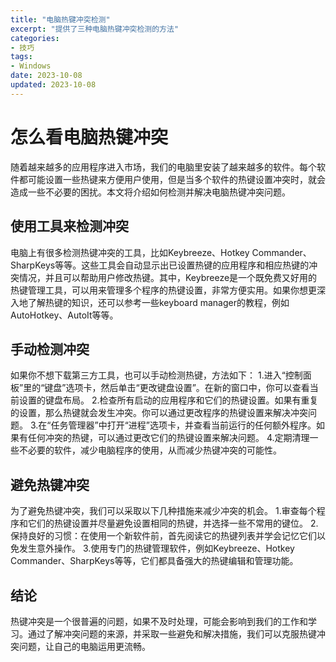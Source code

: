 ```yaml
---
title: "电脑热键冲突检测"
excerpt: "提供了三种电脑热键冲突检测的方法"
categories:
- 技巧
tags:
- Windows
date: 2023-10-08
updated: 2023-10-08
---
```


# 怎么看电脑热键冲突

随着越来越多的应用程序进入市场，我们的电脑里安装了越来越多的软件。每个软件都可能设置一些热键来方便用户使用，但是当多个软件的热键设置冲突时，就会造成一些不必要的困扰。本文将介绍如何检测并解决电脑热键冲突问题。

## 使用工具来检测冲突

电脑上有很多检测热键冲突的工具，比如Keybreeze、Hotkey Commander、SharpKeys等等。这些工具会自动显示出已设置热键的应用程序和相应热键的冲突情况，并且可以帮助用户修改热键。其中，Keybreeze是一个既免费又好用的热键管理工具，可以用来管理多个程序的热键设置，非常方便实用。如果你想更深入地了解热键的知识，还可以参考一些keyboard manager的教程，例如AutoHotkey、AutoIt等等。

## 手动检测冲突

如果你不想下载第三方工具，也可以手动检测热键，方法如下： 1.进入“控制面板”里的“键盘”选项卡，然后单击“更改键盘设置”。在新的窗口中，你可以查看当前设置的键盘布局。 2.检查所有启动的应用程序和它们的热键设置。如果有重复的设置，那么热键就会发生冲突。你可以通过更改程序的热键设置来解决冲突问题。 3.在“任务管理器”中打开“进程”选项卡，并查看当前运行的任何额外程序。如果有任何冲突的热键，可以通过更改它们的热键设置来解决问题。 4.定期清理一些不必要的软件，减少电脑程序的使用，从而减少热键冲突的可能性。

## 避免热键冲突

为了避免热键冲突，我们可以采取以下几种措施来减少冲突的机会。 1.审查每个程序和它们的热键设置并尽量避免设置相同的热键，并选择一些不常用的键位。 2.保持良好的习惯：在使用一个新软件前，首先阅读它的热键列表并学会记忆它们以免发生意外操作。 3.使用专门的热键管理软件，例如Keybreeze、Hotkey Commander、SharpKeys等等，它们都具备强大的热键编辑和管理功能。

## 结论

热键冲突是一个很普遍的问题，如果不及时处理，可能会影响到我们的工作和学习。通过了解冲突问题的来源，并采取一些避免和解决措施，我们可以克服热键冲突问题，让自己的电脑运用更流畅。